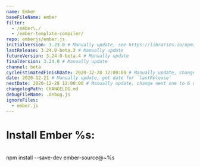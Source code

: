 ```yaml
---
name: Ember
baseFileName: ember
filter:
  - /ember\./
  - /ember-template-compiler/
repo: emberjs/ember.js
initialVersion: 3.23.0 # Manually update, see https://libraries.io/npm/ember-source throughout
lastRelease: 3.24.0-beta.3 # Manually update
futureVersion: 3.24.0-beta.4 # Manually update
finalVersion: 3.24.0 # Manually update
channel: beta
cycleEstimatedFinishDate: 2020-12-28 12:00:00 # Manually update, change next one to 6 weeks from this date...regardless of delays in the release
date: 2020-12-21 # Manually update, get date for `lastRelease`
nextDate: 2020-12-28 12:00:00 # Manually update, change next one to 6 weeks from this date...regardless of delays in the release
changelogPath: CHANGELOG.md
debugFileName: .debug.js
ignoreFiles:
  - ember.js
---
```

# Install Ember %s:
<br>
npm install --save-dev ember-source@~%s
